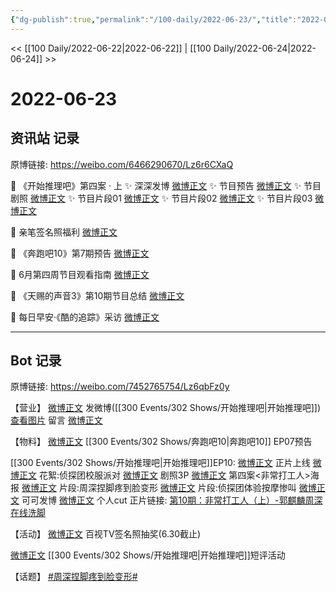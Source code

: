 ```yaml
---
{"dg-publish":true,"permalink":"/100-daily/2022-06-23/","title":"2022-06-23"}
---
```



<< [[100 Daily/2022-06-22\|2022-06-22]] | [[100 Daily/2022-06-24\|2022-06-24]] >>

# 2022-06-23

## 资讯站 记录

原博链接: https://weibo.com/6466290670/Lz6r6CXaQ

💫 《开始推理吧》第四案 · 上
✨ 深深发博 [微博正文](https://m.weibo.cn/6466290670/4783588107881867)
✨ 节目预告 [微博正文](https://m.weibo.cn/6466290670/4783499779248282)
✨ 节目剧照 [微博正文](https://m.weibo.cn/6466290670/4783472625847161)
✨ 节目片段01 [微博正文](https://m.weibo.cn/6466290670/4783589861102370)
✨ 节目片段02 [微博正文](https://m.weibo.cn/6466290670/4783589583233026)
✨ 节目片段03 [微博正文](https://m.weibo.cn/6466290670/4783471967601533)

💫 亲笔签名照福利 [微博正文](https://m.weibo.cn/6466290670/4783502354023262)

💫 《奔跑吧10》第7期预告 [微博正文](https://m.weibo.cn/6466290670/4783511044885873)

💫 6月第四周节目观看指南 [微博正文](https://m.weibo.cn/6466290670/4783625294585762)

💫 《天赐的声音3》第10期节目总结 [微博正文](https://m.weibo.cn/6466290670/4783551007953853)

💫 每日早安·《酷的追踪》采访 [微博正文](https://m.weibo.cn/6466290670/4783441579608048)

---
## Bot 记录

原博链接: https://weibo.com/7452765754/Lz6qbFz0y

【营业】
[微博正文](https://m.weibo.cn/1736988591/4783585981370318) 发微博([[300 Events/302 Shows/开始推理吧\|开始推理吧]])
[查看图片](https://wx4.sinaimg.cn/large/0088n2Pggy1h3il1l5iizj30yi079jrn.jpg) 留言 [微博正文](https://m.weibo.cn/1736988591/4783252982465861)

【物料】
[微博正文](https://weibo.com/5242381821/Lz2oHzmLR) [[300 Events/302 Shows/奔跑吧10\|奔跑吧10]] EP07预告

[[300 Events/302 Shows/开始推理吧\|开始推理吧]]EP10:
[微博正文](https://weibo.com/2162247381/Lz4eLf8Iq) 正片上线
[微博正文](https://weibo.com/2162247381/Lz1djea7a) 花絮:侦探团校服派对
[微博正文](https://weibo.com/2162247381/Lz1lKvVrE) 剧照3P
[微博正文](https://weibo.com/2162247381/Lz25GyAEA) 第四案<非常打工人>海报
[微博正文](https://weibo.com/2162247381/Lz4fxraWf) 片段:周深捏脚疼到脸变形
[微博正文](https://weibo.com/2162247381/Lz4h3kNsU) 片段:侦探团体验按摩惨叫
[微博正文](https://m.weibo.cn/7736960489/4783580435452132) 可可发博
[微博正文](https://m.weibo.cn/1371117067/4783599562264976) 个人cut
正片链接:
[第10期：非常打工人（上）-郭麒麟周深在线洗脚](https://weibo.cn/sinaurl?u=https%3A%2F%2Fv.qq.com%2Fx%2Fcover%2Fmzc00200765apou%2Fy004306i544.html%3Fn_version%3D2021)

【活动】
[微博正文](https://m.weibo.cn/7516842376/4783479894573368) 百视TV签名照抽奖(6.30截止)

[微博正文](https://weibo.com/2162247381/Lz5de8yfi) [[300 Events/302 Shows/开始推理吧\|开始推理吧]]短评活动

【话题】
[#周深捏脚疼到脸变形#](https://s.weibo.com/weibo?q=%23%E5%91%A8%E6%B7%B1%E6%8D%8F%E8%84%9A%E7%96%BC%E5%88%B0%E8%84%B8%E5%8F%98%E5%BD%A2%23)
